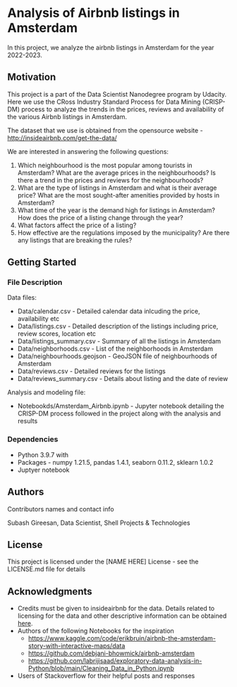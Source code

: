 # Analysis of Airbnb listings in Amsterdam

In this project, we analyze the airbnb listings in Amsterdam for the year 2022-2023. 

## Motivation

This project is a part of the Data Scientist Nanodegree program by Udacity. Here we use the CRoss Industry Standard Process for Data Mining (CRISP-DM) process to analyze the trends in the prices, reviews and availability of the various Airbnb listings in Amsterdam. 

The dataset that we use is obtained from the opensource website - http://insideairbnb.com/get-the-data/

We are interested in answering the following questions:

  1) Which neighbourhood is the most popular among tourists in Amsterdam? What are the average prices in the neighbourhoods? Is there a trend in the prices and reviews for the neighbourhoods? 
  2) What are the type of listings in Amsterdam and what is their average price? What are the most sought-after amenities provided by hosts in Amsterdam?
  3) What time of the year is the demand high for listings in Amsterdam? How does the price of a listing change through the year? 
  4) What factors affect the price of a listing?
  5) How effective are the regulations imposed by the municipality? Are there any listings that are breaking the rules?
  
## Getting Started

### File Description

Data files: 

- Data/calendar.csv - Detailed calendar data inlcuding the price, availability etc
- Data/listings.csv - Detailed description of the listings including price, review scores, location etc
- Data/listings_summary.csv - Summary of all the listings in Amsterdam
- Data/neighborhoods.csv - List of the neighborhoods in Amsterdam
- Data/neighbourhoods.geojson - GeoJSON file of neighbourhoods of Amsterdam
- Data/reviews.csv - Detailed reviews for the listings
- Data/reviews_summary.csv - Details about listing and the date of review

Analysis and modeling file:

- Notebookds/Amsterdam_Airbnb.ipynb - Jupyter notebook detailing the CRISP-DM process followed in the project along with the analysis and results

### Dependencies

* Python 3.9.7 with 
* Packages - numpy 1.21.5, pandas 1.4.1, seaborn 0.11.2, sklearn 1.0.2
* Juptyer notebook

## Authors

Contributors names and contact info

Subash Gireesan, Data Scientist, Shell Projects & Technologies

## License

This project is licensed under the [NAME HERE] License - see the LICENSE.md file for details

## Acknowledgments

* Credits must be given to insideairbnb for the data. Details related to licensing for the data and other descriptive information can be obtained [here](http://insideairbnb.com/get-the-data/).
* Authors of the following Notebooks for the inspiration
  - https://www.kaggle.com/code/erikbruin/airbnb-the-amsterdam-story-with-interactive-maps/data
  - https://github.com/debjani-bhowmick/airbnb-amsterdam
  - https://github.com/labrijisaad/exploratory-data-analysis-in-Python/blob/main/Cleaning_Data_in_Python.ipynb
* Users of Stackoverflow for their helpful posts and responses
